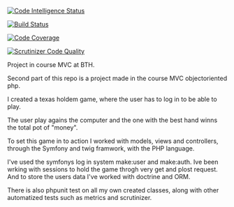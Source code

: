 [![Code Intelligence Status](https://scrutinizer-ci.com/g/mariabjuvsjo/mvc-rep/badges/code-intelligence.svg?b=main)](https://scrutinizer-ci.com/code-intelligence)

[![Build Status](https://scrutinizer-ci.com/g/mariabjuvsjo/mvc-rep/badges/build.png?b=main)](https://scrutinizer-ci.com/g/mariabjuvsjo/mvc-rep/build-status/main)

[![Code Coverage](https://scrutinizer-ci.com/g/mariabjuvsjo/mvc-rep/badges/coverage.png?b=main)](https://scrutinizer-ci.com/g/mariabjuvsjo/mvc-rep/?branch=main)

[![Scrutinizer Code Quality](https://scrutinizer-ci.com/g/mariabjuvsjo/mvc-rep/badges/quality-score.png?b=main)](https://scrutinizer-ci.com/g/mariabjuvsjo/mvc-rep/?branch=main)

Project in course MVC at BTH.

Second part of this repo is a project made in the course MVC objectoriented php.

I created a texas holdem game, where the user has to log in to be able to play. 

The user play agains the computer and the one with the best hand winns the total pot of "money".

To set this game in to action I worked with models, views and controllers, through the Symfony and twig framwork, with the PHP language.

I've used the symfonys log in system make:user and make:auth. Ive been wrking with sessions to hold the game throgh very get and plost request.
And to store the users data I've worked with doctrine and ORM.

There is also phpunit test on all my own created classes, along with other automatized tests such as metrics and scrutinizer.

